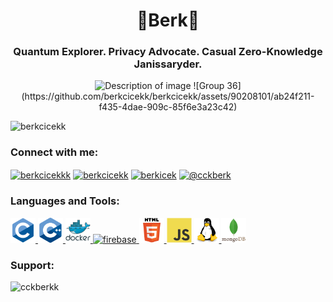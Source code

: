 <h1 align="center">🐲Berk🐲</h1>
<h3 align="center">Quantum Explorer. Privacy Advocate. Casual Zero-Knowledge Janissaryder.</h3>

<p align="center">
  <img src="[https://github.com/berkcicekk/berkcicekk/assets/90208101/2a1a9fd9-abcf-4965-8598-7380e308b09d](https://github.com/berkcicekk/berkcicekk/assets/90208101/d601c38e-2974-471f-a845-5f06a7348a3b)" alt="Description of image">
![Group 36](https://github.com/berkcicekk/berkcicekk/assets/90208101/ab24f211-f435-4dae-909c-85f6e3a23c42)


<p align="left"> <img src="https://komarev.com/ghpvc/?username=berkcicekk&label=Profile%20views&color=0e75b6&style=flat" alt="berkcicekk" /> </p>


<h3 align="left">Connect with me:</h3>
<p align="left">
<a href="https://twitter.com/berkcicekkk" target="blank"><img align="center" src="https://raw.githubusercontent.com/rahuldkjain/github-profile-readme-generator/master/src/images/icons/Social/twitter.svg" alt="berkcicekkk" height="30" width="40" /></a>
<a href="https://linkedin.com/in/berkcicekk" target="blank"><img align="center" src="https://raw.githubusercontent.com/rahuldkjain/github-profile-readme-generator/master/src/images/icons/Social/linked-in-alt.svg" alt="berkcicekk" height="30" width="40" /></a>
<a href="https://instagram.com/berkicek" target="blank"><img align="center" src="https://raw.githubusercontent.com/rahuldkjain/github-profile-readme-generator/master/src/images/icons/Social/instagram.svg" alt="berkicek" height="30" width="40" /></a>
<a href="https://medium.com/@cckberk" target="blank"><img align="center" src="https://raw.githubusercontent.com/rahuldkjain/github-profile-readme-generator/master/src/images/icons/Social/medium.svg" alt="@cckberk" height="30" width="40" /></a>
</p>

<h3 align="left">Languages and Tools:</h3>
<p align="left"> <a href="https://www.cprogramming.com/" target="_blank" rel="noreferrer"> <img src="https://raw.githubusercontent.com/devicons/devicon/master/icons/c/c-original.svg" alt="c" width="40" height="40"/> </a> <a href="https://www.w3schools.com/cpp/" target="_blank" rel="noreferrer"> <img src="https://raw.githubusercontent.com/devicons/devicon/master/icons/cplusplus/cplusplus-original.svg" alt="cplusplus" width="40" height="40"/> </a> <a href="https://www.docker.com/" target="_blank" rel="noreferrer"> <img src="https://raw.githubusercontent.com/devicons/devicon/master/icons/docker/docker-original-wordmark.svg" alt="docker" width="40" height="40"/> </a> <a href="https://firebase.google.com/" target="_blank" rel="noreferrer"> <img src="https://www.vectorlogo.zone/logos/firebase/firebase-icon.svg" alt="firebase" width="40" height="40"/> </a> <a href="https://www.w3.org/html/" target="_blank" rel="noreferrer"> <img src="https://raw.githubusercontent.com/devicons/devicon/master/icons/html5/html5-original-wordmark.svg" alt="html5" width="40" height="40"/> </a> <a href="https://developer.mozilla.org/en-US/docs/Web/JavaScript" target="_blank" rel="noreferrer"> <img src="https://raw.githubusercontent.com/devicons/devicon/master/icons/javascript/javascript-original.svg" alt="javascript" width="40" height="40"/> </a> <a href="https://www.linux.org/" target="_blank" rel="noreferrer"> <img src="https://raw.githubusercontent.com/devicons/devicon/master/icons/linux/linux-original.svg" alt="linux" width="40" height="40"/> </a> <a href="https://www.mongodb.com/" target="_blank" rel="noreferrer"> <img src="https://raw.githubusercontent.com/devicons/devicon/master/icons/mongodb/mongodb-original-wordmark.svg" alt="mongodb" width="40" height="40"/> </a> </p>

<h3 align="left">Support:</h3>
<p><a href="https://www.buymeacoffee.com/cckberkk"> <img align="left" src="https://cdn.buymeacoffee.com/buttons/v2/default-yellow.png" height="50" width="210" alt="cckberkk" /></a></p><br><br>


